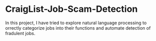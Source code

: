 # CraigList-Job-Scam-Detection
In this project, I have tried to explore natural language processing to orrectly categorize jobs into their functions and automate detection of fradulent jobs.
